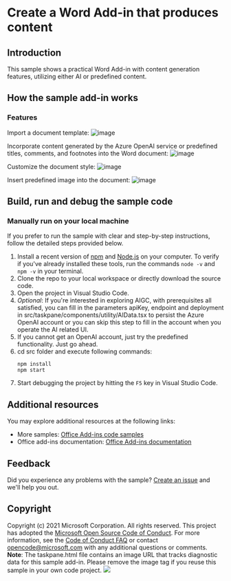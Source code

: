# Create a Word Add-in that produces content

## Introduction
This sample shows a practical Word Add-in with content generation features, utilizing either AI or predefined content. 

## How the sample add-in works
### Features
Import a document template:
![image](https://github.com/MingjiaLiu1995/Word-Scenario-based-Add-in-Samples/assets/107099441/e509fc43-8126-4b7c-8a0b-f0c7842b53e6)

Incorporate content generated by the Azure OpenAI service or predefined titles, comments, and footnotes into the Word document:
![image](https://github.com/MingjiaLiu1995/Word-Scenario-based-Add-in-Samples/assets/107099441/369e6680-a326-4398-a74d-fc882eb97a5e)

Customize the document style:
![image](https://github.com/MingjiaLiu1995/Word-Scenario-based-Add-in-Samples/assets/107099441/369e6680-a326-4398-a74d-fc882eb97a5e)

Insert predefined image into the document:
![image](https://github.com/MingjiaLiu1995/Word-Scenario-based-Add-in-Samples/assets/107099441/369e6680-a326-4398-a74d-fc882eb97a5e)

## Build, run and debug the sample code 
### Manually run on your local machine
If you prefer to run the sample with clear and step-by-step instructions, follow the detailed steps provided below.
1. Install a recent version of [npm](https://www.npmjs.com/get-npm) and [Node.js](https://nodejs.org/) on your computer. To verify if you've already installed these tools, run the commands `node -v` and `npm -v` in your terminal.
2. Clone the repo to your local workspace or directly download the source code.
3. Open the project in Visual Studio Code.
4. *Optional*: If you're interested in exploring AIGC, with prerequisites all satisfied, you can fill in the parameters apiKey, endpoint and deployment in src/taskpane/components/utility/AIData.tsx to persist the Azure OpenAI account or you can skip this step to fill in the account when you operate the AI related UI.
5. If you cannot get an OpenAI account, just try the predefined functionality. Just go ahead.
6. cd src folder and execute following commands:
    ```console
    npm install
    npm start
    ```
7. Start debugging the project by hitting the `F5` key in Visual Studio Code.

## Additional resources
You may explore additional resources at the following links:
- More samples: [Office Add-ins code samples](https://github.com/OfficeDev/Office-Add-in-samples)
- Office add-ins documentation: [Office Add-ins documentation](https://learn.microsoft.com/en-us/office/dev/add-ins/)

## Feedback
Did you experience any problems with the sample? [Create an issue]( https://github.com/OfficeDev/Word-Scenario-based-Add-in-Samples/issues/new) and we'll help you out.

## Copyright
Copyright (c) 2021 Microsoft Corporation. All rights reserved.
This project has adopted the [Microsoft Open Source Code of Conduct](https://opensource.microsoft.com/codeofconduct/). For more information, see the [Code of Conduct FAQ](https://opensource.microsoft.com/codeofconduct/faq/) or contact [opencode@microsoft.com](mailto:opencode@microsoft.com) with any additional questions or comments.
**Note**: The taskpane.html file contains an image URL that tracks diagnostic data for this sample add-in. Please remove the image tag if you reuse this sample in your own code project.
<img src="https://pnptelemetry.azurewebsites.net/pnp-officeaddins/samples/word-add-in-aigc">
